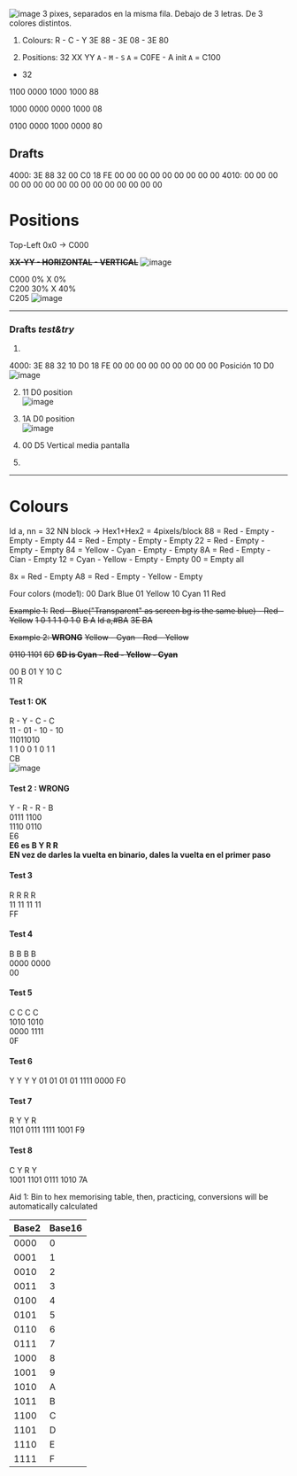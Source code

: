 ![image](https://github.com/user-attachments/assets/79e09eab-ef88-47b1-b880-d78311ea1401)
    3 pixes,  separados en la misma fila.
    Debajo de 3 letras.
    De 3 colores distintos.

1. Colours:    R - C - Y
3E 88 - 3E 08 - 3E 80

2. Positions:    32 XX YY
`A` - `M`  - `S`
`A` = C0FE - A init
`A` = C100

- 32 


1100 0000
1000 1000
88

1000 0000
0000 1000
08

0100 0000
1000 0000
80


## Drafts
4000:  3E 88 32 00 C0 18 FE 00 00 00 00 00 00 00 00 00
4010:  00 00 00 00 00 00 00 00 00 00 00 00 00 00 00 00

# Positions
Top-Left 0x0 ->    C000  

~~**XX-YY - HORIZONTAL - VERTICAL**~~
![image](https://github.com/user-attachments/assets/65d64634-2f00-4ace-a56a-3fe543542735)  

C000 0% X 0%  
C200 30% X 40%  
C205 
![image](https://github.com/user-attachments/assets/db8de0ec-9dd6-43f5-b780-4a9666c75ae6)

***
### Drafts *test&try*
1. 
4000:  3E 88 32 10 D0 18 FE 00 00 00 00 00 00 00 00 00
Posición 10 D0 
![image](https://github.com/user-attachments/assets/ddb2f250-8635-4be8-bbbf-48cdaed3ee91)  

2.  11 D0 position  
![image](https://github.com/user-attachments/assets/6bb58126-27da-4974-9f6a-aaa0881e4fe8)  

3.  1A D0 position  
![image](https://github.com/user-attachments/assets/cb5b57a9-c63c-4d69-a65b-41794df13f6f)  

4. 00 D5 Vertical media pantalla
5. 
***

# Colours
ld a, nn = 32
NN block -> Hex1+Hex2 = 4pixels/block
88 = Red - Empty - Empty - Empty
44 = Red - Empty - Empty - Empty
22 = Red - Empty - Empty - Empty
84 = Yellow - Cyan - Empty - Empty
8A = Red - Empty - Cian - Empty
12 = Cyan - Yellow - Empty - Empty
00 = Empty all



8x = Red - Empty
A8 = Red - Empty - Yellow - Empty


Four colors (mode1):
00 	Dark Blue
01 	Yellow
10 	Cyan
11 	Red

~~Example 1:~~
~~Red - Blue("Transparent" as screen bg is the same blue) - Red - Yellow~~
~~1 0 1 1  1 0 1 0~~
~~B A~~
~~ld a,#BA~~
~~3E BA~~

~~Example 2: **WRONG**~~
~~Yellow - Cyan - Red - Yellow~~

~~0110 1101~~
~~6D~~
 ~~**6D is Cyan - Red - Yellow - Cyan**~~

 00    B
 01    Y
 10    C    
 11    R

#### Test 1: **OK**

R - Y - C - C  
11 - 01 - 10 - 10  
11011010  
1 1 0 0   1 0 1 1  
CB  
![image](https://github.com/user-attachments/assets/cb2e19d7-35ff-4802-a3ea-4264dab30254)  


#### Test 2  : **WRONG**
Y - R - R - B  
0111 1100  
1110   0110  
E6  
**E6 es B Y R R**  
**EN vez de darles la vuelta en binario, dales la vuelta en el primer paso**  


#### Test 3
R R R R    
11 11 11 11  
FF  

#### Test 4
B B B B  
0000 0000  
00  

#### Test 5
C C C C  
1010 1010  
0000    1111  
0F  

#### Test 6
Y Y Y Y
01 01 01 01
1111    0000
F0

#### Test 7
R Y Y R  
1101 0111
1111    1001
F9

#### Test 8 
C Y R Y  
1001 1101
0111 1010
7A



Aid 1: Bin to hex memorising table, then, practicing, conversions will be automatically calculated

| Base2  | Base16 |
|-----------|-------------|
| 0000      | 0           |
| 0001      | 1           |
| 0010      | 2           |
| 0011      | 3           |
| 0100      | 4           |
| 0101      | 5           |
| 0110      | 6           |
| 0111      | 7           |
| 1000      | 8           |
| 1001      | 9           |
| 1010      | A           |
| 1011      | B           |
| 1100      | C           |
| 1101      | D           |
| 1110      | E           |
| 1111      | F           |


